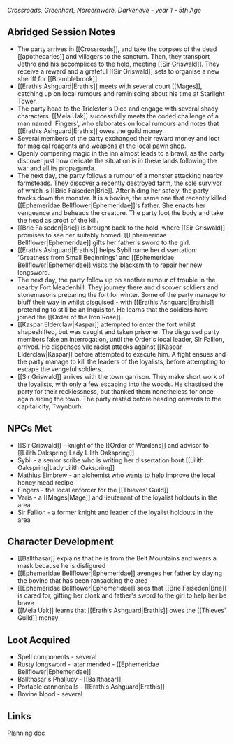 *Crossroads, Greenhart, Norcernwere. Darkeneve - year 1 - 5th Age* 
## Abridged Session Notes
- The party arrives in [[Crossroads]], and take the corpses of the dead [[apothecaries]] and villagers to the sanctum. Then, they transport Jethro and his accomplices to the hold, meeting [[Sir Griswald]]. They receive a reward and a grateful [[Sir Griswald]] sets to organise a new sheriff for [[Bramblebrook]].
- [[Erathis Ashguard|Erathis]] meets with several court [[Mages]], catching up on local rumours and reminiscing about his time at Starlight Tower.
- The party head to the Trickster's Dice and engage with several shady characters. [[Mela Uak]] successfully meets the coded challenge of a man named 'Fingers', who elaborates on local rumours and notes that [[Erathis Ashguard|Erathis]] owes the guild money.
- Several members of the party exchanged their reward money and loot for magical reagents and weapons at the local pawn shop.
- Openly comparing magic in the inn almost leads to a brawl, as the party discover just how delicate the situation is in these lands following the war and all its propaganda.
- The next day, the party follows a rumour of a monster attacking nearby farmsteads. They discover a recently destroyed farm, the sole survivor of which is [[Brie Faiseden|Brie]]. After hiding her safely, the party tracks down the monster. It is a bovine, the same one that recently killed [[Ephemeridae Bellflower|Ephemeridae]]'s father. She enacts her vengeance and beheads the creature. The party loot the body and take the head as proof of the kill.
- [[Brie Faiseden|Brie]] is brought back to the hold, where [[Sir Griswald]] promises to see her suitably homed. [[Ephemeridae Bellflower|Ephemeridae]] gifts her father's sword to the girl.
- [[Erathis Ashguard|Erathis]] helps Sybil name her dissertation: 'Greatness from Small Beginnings' and [[Ephemeridae Bellflower|Ephemeridae]] visits the blacksmith to repair her new longsword.
- The next day, the party follow up on another rumour of trouble in the nearby Fort Meadenhill. They journey there and discover soldiers and stonemasons preparing the fort for winter. Some of the party manage to bluff their way in whilst disguised - with [[Erathis Ashguard|Erathis]] pretending to still be an Inquisitor. He learns that the soldiers have joined the [[Order of the Iron Rose]].
- [[Kaspar Elderclaw|Kaspar]] attempted to enter the fort whilst shapeshifted, but was caught and taken prisoner. The disguised party members fake an interrogation, until the Order's local leader, Sir Fallion, arrived. He dispenses vile racist attacks against [[Kaspar Elderclaw|Kaspar]] before attempted to execute him. A fight ensues and the party manage to kill the leaders of the loyalists, before attempting to escape the vengeful soldiers.
- [[Sir Griswald]] arrives with the town garrison. They make short work of the loyalists, with only a few escaping into the woods. He chastised the party for their recklessness, but thanked them nonetheless for once again aiding the town. The party rested before heading onwards to the capital city, Twynburh. 
## NPCs Met
- [[Sir Griswald]] - knight of the [[Order of Wardens]] and advisor to [[Lilith Oakspring|Lady Lilith Oakspring]]
- Sybil - a senior scribe who is writing her dissertation bout [[Lilith Oakspring|Lady Lilith Oakspring]]
- Mathius Elmbrew - an alchemist who wants to help improve the local honey mead recipe
- Fingers - the local enforcer for the [[Thieves' Guild]]
- Varis - a [[Mages|Mage]] and lieutenant of the loyalist holdouts in the area
- Sir Fallion - a former knight and leader of the loyalist holdouts in the area
## Character Development
- [[Ballthasar]] explains that he is from the Belt Mountains and wears a mask because he is disfigured
- [[Ephemeridae Bellflower|Ephemeridae]] avenges her father by slaying the bovine that has been ransacking the area
- [[Ephemeridae Bellflower|Ephemeridae]] sees that [[Brie Faiseden|Brie]] is cared for, gifting her cloak and father's sword to the girl to help her be brave
- [[Mela Uak]] learns that [[Erathis Ashguard|Erathis]] owes the [[Thieves' Guild]] money
## Loot Acquired
- Spell components - several
- Rusty longsword - later mended - [[Ephemeridae Bellflower|Ephemeridae]]
- Ballthasar's Phallucy - [[Ballthasar]]
- Portable cannonballs - [[Erathis Ashguard|Erathis]]
- Bovine blood - several
## Links
[Planning doc](https://docs.google.com/document/d/1Xuyam3z7VweYr6H8hAaE1cV7EKJ3LEDh6Ukx3o2wW08/edit?usp=drive_link)